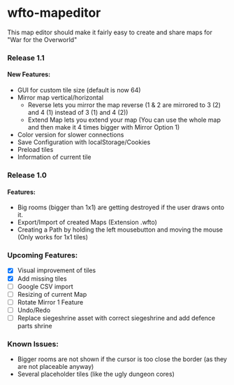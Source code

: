 ﻿# wfto-mapeditor
This map editor should make it fairly easy to create and share maps for "War for the Overworld"

### Release 1.1
#### New Features:
- GUI for custom tile size (default is now 64)
- Mirror map vertical/horizontal
	- Reverse lets you mirror the map reverse (1 & 2 are mirrored to 3 (2) and 4 (1) instead of 3 (1) and 4 (2))
	- Extend Map lets you extend your map (You can use the whole map and then make it 4 times bigger with Mirror Option 1)
- Color version for slower connections
- Save Configuration with localStorage/Cookies
- Preload tiles
- Information of current tile
	
### Release 1.0
#### Features:
- Big rooms (bigger than 1x1) are getting destroyed if the user draws onto it.
- Export/Import of created Maps (Extension .wfto)
- Creating a Path by holding the left mousebutton and moving the mouse (Only works for 1x1 tiles)

### Upcoming Features:
- [x] Visual improvement of tiles
- [x] Add missing tiles
- [ ] Google CSV import
- [ ] Resizing of current Map
- [ ] Rotate Mirror 1 Feature
- [ ] Undo/Redo
- [ ] Replace siegeshrine asset with correct siegeshrine and add defence parts shrine

### Known Issues:
- Bigger rooms are not shown if the cursor is too close the border (as they are not placeable anyway)
- Several placeholder tiles (like the ugly dungeon cores)
